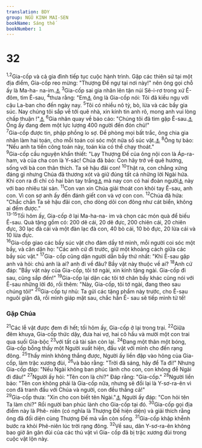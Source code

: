 ```yaml
---
translation: BDY
group: NGŨ KINH MAI-SEN
bookName: Sáng thế 
bookNumber: 1
---
```


<div class="title"><h1>32</h1></div>
<span class="verse sa_32_1 sa_32_2"><sup>1,2</sup>Gia-cốp và cả gia đình tiếp tục cuộc hành trình. Gặp các thiên sứ tại một địa điểm, Gia-cốp reo mừng: &#34;Thượng Đế ngự tại nơi này!&#34; nên ông gọi chỗ ấy là Ma-ha- na-im.<a href="#" data-toggle="tooltip" data-placement="bottom" title="Ctd lãnh thổ của Thượng Đế">⚓</a> </span>
<span class="verse sa_32_3"><sup>3</sup>Gia-cốp sai gia nhân lên tận núi Sê-i-rơ trong xứ Ê-đôm, tìm Ê-sau, </span>
<span class="verse sa_32_4"><sup>4</sup>thưa rằng: &#34;Em<a href="#" data-toggle="tooltip" data-placement="bottom" title="Nt tôi tớ">⚓</a> ông là Gia-cốp nói: Tôi đã kiều ngụ với cậu La-ban cho đến ngày nay. </span>
<span class="verse sa_32_5"><sup>5</sup>Tôi có nhiều nô tỳ, bò, lừa và các bầy gia súc. Nay chúng tôi sắp về tới quê nhà, xin kính tin anh rõ, mong anh vui lòng chấp thuận !&#34;<a href="#" data-toggle="tooltip" data-placement="bottom" title="Nt để tôi tìm được ơn trước mắt anh">⚓</a> </span>
<span class="verse sa_32_6"><sup>6</sup>Gia nhân quay về báo cáo: &#34;Chúng tôi đã tìm gặp Ê-sau.<a href="#" data-toggle="tooltip" data-placement="bottom" title="Ê-sau, anh của ông">⚓</a> Ông ấy đang đem một lực lượng 400 người đến đón chủ!&#34;<br/></span>
<span class="verse sa_32_7"><sup>7</sup>Gia-cốp được tin, phập phồng lo sợ. Đề phòng mọi bất trắc, ông chia gia nhân làm hai toán, cho mỗi toán coi sóc một nửa số súc vật.<a href="#" data-toggle="tooltip" data-placement="bottom" title="Nt bầy gia súc, chiên, lạc đà">⚓</a> </span>
<span class="verse sa_32_8"><sup>8</sup>Ông tự bảo: &#34;Nếu anh ta tiến công toán này, toán kia có thể chạy thoát.&#34;<br/></span>
<span class="verse sa_32_9"><sup>9</sup>Gia-cốp cầu nguyện khẩn thiết: &#34;Lạy Thượng Đế của ông nội con là Áp-ra-ham, và của cha con là Y-sác! Chúa đã bảo: Con hãy trở về quê hương, sống với bà con thân thích. Ta sẽ hậu đãi con! </span>
<span class="verse sa_32_10"><sup>10</sup>Thật ra, con chẳng xứng đáng gì nhưng Chúa đã thương xót và giữ đúng tất cả những lời Ngài hứa. Khi con ra đi chỉ có hai bàn tay trắng<a href="#" data-toggle="tooltip" data-placement="bottom" title="Nt chỉ có 1 cây gậy">⚓</a> mà nay con có hai đoàn người<a href="#" data-toggle="tooltip" data-placement="bottom" title="Nt hai trại quân">⚓</a> này với bao nhiêu tài sản. </span>
<span class="verse sa_32_11"><sup>11</sup>Con van xin Chúa giải thoát con khỏi tay Ê-sau, anh con. Vì con sợ anh ấy đến đánh giết con và vợ con con. </span>
<span class="verse sa_32_12"><sup>12</sup>Chúa đã hứa: &#34;Chắc chắn Ta sẽ hậu đãi con, cho dòng dõi con đông như cát biển, không ai đếm được.&#34;<br/></span>
<span class="verse sa_32_13 sa_32_14 sa_32_15"><sup>13-15</sup>Tối hôm ấy, Gia-cốp ở lại Ma-ha-na- im và chọn các món quà để biếu Ê-sau. Quà tặng gồm có: 200 dê cái, 20 dê đực, 200 chiên cái, 20 chiên đực, 30 lạc đà cái và một đàn lạc đà con, 40 bò cái, 10 bò đực, 20 lừa cái và 10 lừa đực.<br/></span>
<span class="verse sa_32_16"><sup>16</sup>Gia-cốp giao các bầy súc vật cho đám dầy tớ mình, mỗi người coi sóc một bầy, và căn dặn họ: &#34;Các anh cứ đi trước, giữ một khoảng cách giữa các bầy súc vật.&#34; </span>
<span class="verse sa_32_17"><sup>17</sup>Gia- cốp cũng dặn người dẫn bầy thứ nhất: &#34;Khi Ê-sau gặp anh và hỏi: chủ anh là ai? anh đi về đâu? Bầy vật này thuộc về ai? </span>
<span class="verse sa_32_18"><sup>18</sup>Anh cứ đáp: &#34;Bầy vật này của Gia-cốp, tôi tớ ngài, xin kính tặng ngài. Gia-cốp đi sau, cũng sắp đến!&#34; </span>
<span class="verse sa_32_19"><sup>19</sup>Gia-cốp lại dặn các tôi tớ chăn bầy khác cũng nói với Ê-sau những lời đó, rồi thêm: &#34;Này, Gia-cốp, tôi tớ ngài, đang theo sau chúng tôi!&#34; </span>
<span class="verse sa_32_20"><sup>20</sup>Gia-cốp tự nhủ: Ta gửi các tặng phẩm này trước, cho Ê-sau nguôi giận đã, rồi mình giáp mặt sau, chắc hẳn Ê- sau sẽ tiếp mình tử tế!</span>
<div class="title"><h3>Gặp Chúa</h3></div>
<span class="verse sa_32_21"><sup>21</sup>Các lễ vật được đem đi hết; tối hôm ấy, Gia-cốp ở lại trong trại. </span>
<span class="verse sa_32_22"><sup>22</sup>Giữa đêm khuya, Gia-cốp thức dậy, đưa hai vợ, hai cô hầu và mười một con trai qua suối Gia-bộc </span>
<span class="verse sa_32_23"><sup>23</sup>với tất cả tài sản còn lại. </span>
<span class="verse sa_32_24"><sup>24</sup>Đang một thân một bóng, Gia-cốp bỗng thấy một Người xuất hiện, đấu vật với mình cho đến rạng đông. </span>
<span class="verse sa_32_25"><sup>25</sup>Thấy mình không thắng được, Người ấy liền đập vào hông của Gia-cốp, làm trặc xương đùi, </span>
<span class="verse sa_32_26"><sup>26</sup>và bảo rằng: &#34;Trời đã sáng, hãy để Ta đi!&#34; Nhưng Gia-cốp đáp: &#34;Nếu Ngài không ban phúc lành cho con, con không để Ngài đi đâu!&#34; </span>
<span class="verse sa_32_27"><sup>27</sup>Người ấy hỏi: &#34;Tên con là chi?&#34; Đáp rằng: &#34;Gia-cốp.&#34; </span>
<span class="verse sa_32_28"><sup>28</sup>Người liền bảo: &#34;Tên con không phải là Gia-cốp nữa, nhưng sẽ đổi lại là Y-sơ-ra-ên vì con đã tranh đấu với Chúa và người, con đều thắng cả!&#34;<br/></span>
<span class="verse sa_32_29"><sup>29</sup>Gia-cốp thưa: &#34;Xin cho con biết tên Ngài.&#34;<a href="#" data-toggle="tooltip" data-placement="bottom" title="Nt xin tiết lộ danh hiệu Ngài cho con">⚓</a> Người ấy đáp: &#34;Con hỏi tên Ta làm chi?&#34; Rồi người ban phúc lành cho Gia-cốp tại đó. </span>
<span class="verse sa_32_30"><sup>30</sup>Gia-cốp gọi địa điểm này là Phê- niên (có nghĩa là Thượng Đế hiện diện) và giải thích rằng ông đã đối diện cùng Thượng Đế mà vẫn còn sống. </span>
<span class="verse sa_32_31"><sup>31</sup>Gia-cốp khập khễnh bước ra khỏi Phê-niên lúc trời rạng đông. </span>
<span class="verse sa_32_32"><sup>32</sup>Về sau, dân Y-sơ-ra-ên không bao giờ ăn gân đùi của các thú vật vì Gia- cốp đã bị trặc xương đùi trong cuộc vật lộn này.</span>
